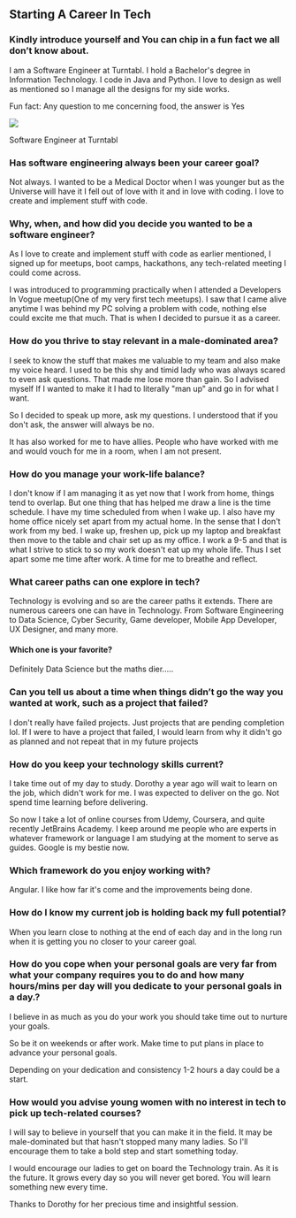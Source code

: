 ## Starting A Career In Tech

### **Kindly introduce yourself and** You can chip in a fun fact we all don’t know about.

I am a Software Engineer at Turntabl. I hold a Bachelor's degree in Information Technology. I code in Java and Python. I love to design as well as mentioned so I manage all the designs for my side works. 

Fun fact: Any question to me concerning food, the answer is Yes 

![](https://1.bp.blogspot.com/-K4m9U3-yZt8/YIg_KpdvLGI/AAAAAAAAAI0/TPK0UVDEqYIEQu0i8OcmRUMrRhc9wY3OQCNcBGAsYHQ/s16000/WhatsApp%2BImage%2B2021-04-08%2Bat%2B3.37.55%2BPM.jpeg)

Software Engineer at Turntabl

### Has software engineering always been your career goal?

Not always. I wanted to be a Medical Doctor when I was younger but as the Universe will have it I fell out of love with it and in love with coding. I love to create and implement stuff with code.

### Why, when, and how did you decide you wanted to be a software engineer? 

As I love to create and implement stuff with code as earlier mentioned, I signed up for meetups, boot camps, hackathons, any tech-related meeting I could come across.

I was introduced to programming practically when I attended a Developers In Vogue meetup(One of my very first tech meetups). I saw that I came alive anytime I was behind my PC solving a problem with code, nothing else could excite me that much. That is when I decided to pursue it as a career.

### How do you thrive to stay relevant in a male-dominated area?

I seek to know the stuff that makes me valuable to my team and also make my voice heard. I used to be this shy and timid lady who was always scared to even ask questions. That made me lose more than gain. So I advised myself If I wanted to make it I had to literally "man up" and go in for what I want.

So I decided to speak up more, ask my questions. I understood that if you don't ask, the answer will always be no.

It has also worked for me to have allies. People who have worked with me and would vouch for me in a room, when I am not present.

### How do you manage your work-life balance?

I don't know if I am managing it as yet now that I work from home, things tend to overlap. But one thing that has helped me draw a line is the time schedule. I have my time scheduled from when I wake up. I also have my home office nicely set apart from my actual home. In the sense that I don't work from my bed. I wake up, freshen up, pick up my laptop and breakfast then move to the table and chair set up as my office. I work a 9-5 and that is what I strive to stick to so my work doesn't eat up my whole life. Thus I set apart some me time after work. A time for me to breathe and reflect.

### **What career paths can one explore in tech?**

Technology is evolving and so are the career paths it extends. There are numerous careers one can have in Technology. From Software Engineering to Data Science, Cyber Security, Game developer, Mobile App Developer, UX Designer, and many more.

#### Which one is your favorite?

Definitely Data Science but the maths dier.....

### Can you tell us about a time when things didn’t go the way you wanted at work, such as a project that failed?

I don't really have failed projects. Just projects that are pending completion lol. If I were to have a project that failed, I would learn from why it didn't go as planned and not repeat that in my future projects

### How do you keep your technology skills current?

 I take time out of my day to study. Dorothy a year ago will wait to learn on the job, which didn't work for me. I was expected to deliver on the go. Not spend time learning before delivering.

So now I take a lot of online courses from Udemy, Coursera, and quite recently JetBrains Academy. I keep around me people who are experts in whatever framework or language I am studying at the moment to serve as guides. Google is my bestie now.

### Which framework do you enjoy working with?

Angular. I like how far it's come and the improvements being done.

### How do I know my current job is holding back my full potential?

When you learn close to nothing at the end of each day and in the long run when it is getting you no closer to your career goal.

### How do you cope when your personal goals are very far from what your company requires you to do and how many hours/mins per day will you dedicate to your personal goals in a day.?

I believe in as much as you do your work you should take time out to nurture your goals.

So be it on weekends or after work. Make time to put plans in place to advance your personal goals.

Depending on your dedication and consistency 1-2 hours a day could be a start.

### How would you advise young women with no interest in tech to pick up tech-related courses?

I will say to believe in yourself that you can make it in the field. It may be male-dominated but that hasn't stopped many many ladies. So I'll encourage them to take a bold step and start something today.

I would encourage our ladies to get on board the Technology train. As it is the future. It grows every day so you will never get bored. You will learn something new every time.

Thanks to Dorothy for her precious time and insightful session.